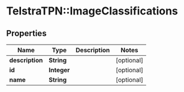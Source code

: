 # TelstraTPN::ImageClassifications

## Properties
Name | Type | Description | Notes
------------ | ------------- | ------------- | -------------
**description** | **String** |  | [optional] 
**id** | **Integer** |  | [optional] 
**name** | **String** |  | [optional] 


